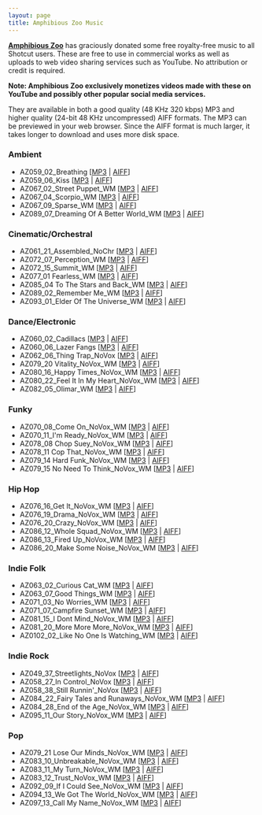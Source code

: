 ```yaml
---
layout: page
title: Amphibious Zoo Music
---
```


<div data-aaad='true' data-aa-adunit='/22815767462/shotcutorg_Desktop_LargeAd_1'></div>
<div data-aaad='true' data-aa-adunit='/22815767462/shotcutorg_Mobile_300_1'></div>
<div data-aaad='true' data-aa-adunit='/22815767462/shotcutcom_Desktop_LargeAd_1'></div>
<div data-aaad='true' data-aa-adunit='/22815767462/shotcutcom_Mobile_300_1'></div>
<div data-aaad='true' data-aa-adunit='/22815767462/shotcutapp_Desktop_LargeAd_1'></div>
<div data-aaad='true' data-aa-adunit='/22815767462/shotcutapp_Mobile_300_1'></div>

[**Amphibious Zoo**](https://www.amphibiouszoo.com) has graciously donated some
free royalty-free music to all Shotcut users. These are free to use in commercial
works as well as uploads to web video sharing services such as YouTube. No
attribution or credit is required.

**Note: Amphibious Zoo exclusively monetizes videos made with these on YouTube and possibly other popular social media services.**

They are available in both a good quality
(48 KHz 320 kbps) MP3 and higher quality (24-bit 48 KHz uncompressed) AIFF formats.
The MP3 can be previewed in your web browser.
Since the AIFF format is much larger, it takes longer to download and uses more disk space.

### Ambient

- AZ059_02_Breathing \[[MP3](/stockmedia/amphibious_zoo/ambient/AZ059_02_Breathing.mp3)
  | [AIFF](/stockmedia/amphibious_zoo/ambient/AZ059_02_Breathing.aif)\]
- AZ059_06_Kiss \[[MP3](/stockmedia/amphibious_zoo/ambient/AZ059_06_Kiss%20Of%20Death.mp3)
  | [AIFF](/stockmedia/amphibious_zoo/ambient/AZ059_06_Kiss%20Of%20Death.aif)\]
- AZ067_02_Street Puppet_WM \[[MP3](/stockmedia/amphibious_zoo/ambient/AZ067_02_Street%20Puppet_WM.mp3)
  | [AIFF](/stockmedia/amphibious_zoo/ambient/AZ067_02_Street%20Puppet_WM.aif)\]
- AZ067_04_Scorpio_WM \[[MP3](/stockmedia/amphibious_zoo/ambient/AZ067_04_Scorpio_WM.mp3)
  | [AIFF](/stockmedia/amphibious_zoo/ambient/AZ067_04_Scorpio_WM.aif)\]
- AZ067_09_Sparse_WM \[[MP3](/stockmedia/amphibious_zoo/ambient/AZ067_09_Sparse_WM.mp3)
  | [AIFF](/stockmedia/amphibious_zoo/ambient/AZ067_09_Sparse_WM.aif)\]
- AZ089_07_Dreaming Of A Better World_WM \[[MP3](/stockmedia/amphibious_zoo/ambient/AZ089_07_Dreaming%20Of%20A%20Better%20World_WM.mp3)
  | [AIFF](/stockmedia/amphibious_zoo/ambient/AZ089_07_Dreaming%20Of%20A%20Better%20World_WM.aif)\]

### Cinematic/Orchestral

- AZ061_21_Assembled_NoChr \[[MP3](/stockmedia/amphibious_zoo/cinematic/AZ061_21_Assembled_NoChr.mp3)
  | [AIFF](/stockmedia/amphibious_zoo/cinematic/AZ061_21_Assembled_NoChr.aif)\]
- AZ072_07_Perception_WM \[[MP3](/stockmedia/amphibious_zoo/cinematic/AZ072_07_Perception_WM.mp3)
  | [AIFF](/stockmedia/amphibious_zoo/cinematic/AZ072_07_Perception_WM.aif)\]
- AZ072_15_Summit_WM \[[MP3](/stockmedia/amphibious_zoo/cinematic/AZ072_15_Summit_WM.mp3)
  | [AIFF](/stockmedia/amphibious_zoo/cinematic/AZ072_15_Summit_WM.aif)\]
- AZ077_01 Fearless_WM \[[MP3](/stockmedia/amphibious_zoo/cinematic/AZ077_01%20Fearless_WM.mp3)
  | [AIFF](/stockmedia/amphibious_zoo/cinematic/AZ077_01%20Fearless_WM.aif)\]
- AZ085_04 To The Stars and Back_WM \[[MP3](/stockmedia/amphibious_zoo/cinematic/AZ085_04%20To%20The%20Stars%20and%20Back_WM.mp3)
  | [AIFF](/stockmedia/amphibious_zoo/cinematic/AZ085_04%20To%20The%20Stars%20and%20Back_WM.aif)\]
- AZ089_02_Remember Me_WM \[[MP3](/stockmedia/amphibious_zoo/cinematic/AZ089_02_Remember%20Me_WM.mp3)
  | [AIFF](/stockmedia/amphibious_zoo/cinematic/AZ089_02_Remember%20Me_WM.aif)\]
- AZ093_01_Elder Of The Universe_WM \[[MP3](/stockmedia/amphibious_zoo/cinematic/AZ093_01_Elder%20Of%20The%20Universe_WM.mp3)
  | [AIFF](/stockmedia/amphibious_zoo/cinematic/AZ093_01_Elder%20Of%20The%20Universe_WM.aif)\]

### Dance/Electronic

- AZ060_02_Cadillacs \[[MP3](/stockmedia/amphibious_zoo/dance/AZ060_02_Cadillacs.mp3)
  | [AIFF](/stockmedia/amphibious_zoo/dance/AZ060_02_Cadillacs.aif)\]
- AZ060_06_Lazer Fangs \[[MP3](/stockmedia/amphibious_zoo/dance/AZ060_06_Lazer%20Fangs.mp3)
  | [AIFF](/stockmedia/amphibious_zoo/dance/AZ060_06_Lazer%20Fangs.aif)\]
- AZ062_06_Thing Trap_NoVox \[[MP3](/stockmedia/amphibious_zoo/dance/AZ062_06_Thing%20Trap_NoVox.mp3)
  | [AIFF](/stockmedia/amphibious_zoo/dance/AZ062_06_Thing%20Trap_NoVox.aif)\]
- AZ079_20 Vitality_NoVox_WM \[[MP3](/stockmedia/amphibious_zoo/dance/AZ079_20%20Vitality_NoVox_WM.mp3)
  | [AIFF](/stockmedia/amphibious_zoo/dance/AZ079_20%20Vitality_NoVox_WM.aif)\]
- AZ080_16_Happy Times_NoVox_WM \[[MP3](/stockmedia/amphibious_zoo/dance/AZ080_16_Happy%20Times_NoVox_WM.mp3)
  | [AIFF](/stockmedia/amphibious_zoo/dance/AZ080_16_Happy%20Times_NoVox_WM.aif)\]
- AZ080_22_Feel It In My Heart_NoVox_WM \[[MP3](/stockmedia/amphibious_zoo/dance/AZ080_22_Feel%20It%20In%20My%20Heart_NoVox_WM.mp3)
  | [AIFF](/stockmedia/amphibious_zoo/dance/AZ080_22_Feel%20It%20In%20My%20Heart_NoVox_WM.aif)\]
- AZ082_05_Olimar_WM \[[MP3](/stockmedia/amphibious_zoo/dance/AZ082_05_Olimar_WM.mp3)
  | [AIFF](/stockmedia/amphibious_zoo/dance/AZ082_05_Olimar_WM.aif)\]

<div data-aaad='true' data-aa-adunit='/22815767462/shotcutorg_Desktop_LargeAd_2'></div>
<div data-aaad='true' data-aa-adunit='/22815767462/shotcutorg_Mobile_300_2'></div>
<div data-aaad='true' data-aa-adunit='/22815767462/shotcutcom_Desktop_LargeAd_2'></div>
<div data-aaad='true' data-aa-adunit='/22815767462/shotcutcom_Mobile_300_2'></div>
<div data-aaad='true' data-aa-adunit='/22815767462/shotcutapp_Desktop_LargeAd_2'></div>
<div data-aaad='true' data-aa-adunit='/22815767462/shotcutapp_Mobile_300_2'></div>

### Funky

- AZ070_08_Come On_NoVox_WM \[[MP3](/stockmedia/amphibious_zoo/funky/AZ070_08_Come%20On_NoVox_WM.mp3)
  | [AIFF](/stockmedia/amphibious_zoo/funky/AZ070_08_Come%20On_NoVox_WM.aif)\]
- AZ070_11_I'm Ready_NoVox_WM \[[MP3](/stockmedia/amphibious_zoo/funky/AZ070_11_I'm%20Ready_NoVox_WM.mp3)
  | [AIFF](/stockmedia/amphibious_zoo/funky/AZ070_11_I'm%20Ready_NoVox_WM.aif)\]
- AZ078_08 Chop Suey_NoVox_WM \[[MP3](/stockmedia/amphibious_zoo/funky/AZ078_08%20Chop%20Suey_NoVox_WM.mp3)
  | [AIFF](/stockmedia/amphibious_zoo/funky/AZ078_08%20Chop%20Suey_NoVox_WM.aif)\]
- AZ078_11 Cop That_NoVox_WM \[[MP3](/stockmedia/amphibious_zoo/funky/AZ078_11%20Cop%20That_NoVox_WM.mp3)
  | [AIFF](/stockmedia/amphibious_zoo/funky/AZ078_11%20Cop%20That_NoVox_WM.aif)\]
- AZ079_14 Hard Funk_NoVox_WM \[[MP3](/stockmedia/amphibious_zoo/funky/AZ079_14%20Hard%20Funk_NoVox_WM.mp3)
  | [AIFF](/stockmedia/amphibious_zoo/funky/AZ079_14%20Hard%20Funk_NoVox_WM.aif)\]
- AZ079_15 No Need To Think_NoVox_WM \[[MP3](/stockmedia/amphibious_zoo/funky/AZ079_15%20No%20Need%20To%20Think_NoVox_WM.mp3)
  | [AIFF](/stockmedia/amphibious_zoo/funky/AZ079_15%20No%20Need%20To%20Think_NoVox_WM.aif)\]

### Hip Hop

- AZ076_16_Get It_NoVox_WM \[[MP3](/stockmedia/amphibious_zoo/hiphop/AZ076_16_Get%20It_NoVox_WM.mp3)
  | [AIFF](/stockmedia/amphibious_zoo/hiphop/AZ076_16_Get%20It_NoVox_WM.aif)\]
- AZ076_19_Drama_NoVox_WM \[[MP3](/stockmedia/amphibious_zoo/hiphop/AZ076_19_Drama_NoVox_WM.mp3)
  | [AIFF](/stockmedia/amphibious_zoo/hiphop/AZ076_19_Drama_NoVox_WM.aif)\]
- AZ076_20_Crazy_NoVox_WM \[[MP3](/stockmedia/amphibious_zoo/hiphop/AZ076_20_Crazy_NoVox_WM.mp3)
  | [AIFF](/stockmedia/amphibious_zoo/hiphop/AZ076_20_Crazy_NoVox_WM.aif)\]
- AZ086_12_Whole Squad_NoVox_WM \[[MP3](/stockmedia/amphibious_zoo/hiphop/AZ086_12_Whole%20Squad_NoVox_WM.mp3)
  | [AIFF](/stockmedia/amphibious_zoo/hiphop/AZ086_12_Whole%20Squad_NoVox_WM.aif)\]
- AZ086_13_Fired Up_NoVox_WM \[[MP3](/stockmedia/amphibious_zoo/hiphop/AZ086_13_Fired%20Up_NoVox_WM.mp3)
  | [AIFF](/stockmedia/amphibious_zoo/hiphop/AZ086_13_Fired%20Up_NoVox_WM.aif)\]
- AZ086_20_Make Some Noise_NoVox_WM \[[MP3](/stockmedia/amphibious_zoo/hiphop/AZ086_20_Make%20Some%20Noise_NoVox_WM.mp3)
  | [AIFF](/stockmedia/amphibious_zoo/hiphop/AZ086_20_Make%20Some%20Noise_NoVox_WM.aif)\]

### Indie Folk

- AZ063_02_Curious Cat_WM \[[MP3](/stockmedia/amphibious_zoo/folk/AZ063_02_Curious%20Cat_WM.mp3)
  | [AIFF](/stockmedia/amphibious_zoo/folk/AZ063_02_Curious%20Cat_WM.aif)\]
- AZ063_07_Good Things_WM \[[MP3](/stockmedia/amphibious_zoo/folk/AZ063_07_Good%20Things_WM.mp3)
  | [AIFF](/stockmedia/amphibious_zoo/folk/AZ063_07_Good%20Things_WM.aif)\]
- AZ071_03_No Worries_WM \[[MP3](/stockmedia/amphibious_zoo/folk/AZ071_03_No%20Worries_WM.mp3)
  | [AIFF](/stockmedia/amphibious_zoo/folk/AZ071_03_No%20Worries_WM.aif)\]
- AZ071_07_Campfire Sunset_WM \[[MP3](/stockmedia/amphibious_zoo/folk/AZ071_07_Campfire%20Sunset_WM.mp3)
  | [AIFF](/stockmedia/amphibious_zoo/folk/AZ071_07_Campfire%20Sunset_WM.aif)\]
- AZ081_15_I Dont Mind_NoVox_WM \[[MP3](/stockmedia/amphibious_zoo/folk/AZ081_15_I%20Dont%20Mind_NoVox_WM.mp3)
  | [AIFF](/stockmedia/amphibious_zoo/folk/AZ081_15_I%20Dont%20Mind_NoVox_WM.aif)\]
- AZ081_20_More More More_NoVox_WM \[[MP3](/stockmedia/amphibious_zoo/folk/AZ081_20_More%20More%20More_NoVox_WM.mp3)
  | [AIFF](/stockmedia/amphibious_zoo/folk/AZ081_20_More%20More%20More_NoVox_WM.aif)\]
- AZ0102_02_Like No One Is Watching_WM \[[MP3](/stockmedia/amphibious_zoo/folk/AZ0102_02_Like%20No%20One%20Is%20Watching_WM.mp3)
  | [AIFF](/stockmedia/amphibious_zoo/folk/AZ0102_02_Like%20No%20One%20Is%20Watching_WM.aif)\]

<div data-aaad='true' data-aa-adunit='/22815767462/shotcutorg_Desktop_LargeAd_2'></div>
<div data-aaad='true' data-aa-adunit='/22815767462/shotcutorg_Mobile_300_2'></div>
<div data-aaad='true' data-aa-adunit='/22815767462/shotcutcom_Desktop_LargeAd_2'></div>
<div data-aaad='true' data-aa-adunit='/22815767462/shotcutcom_Mobile_300_2'></div>
<div data-aaad='true' data-aa-adunit='/22815767462/shotcutapp_Desktop_LargeAd_2'></div>
<div data-aaad='true' data-aa-adunit='/22815767462/shotcutapp_Mobile_300_2'></div>

### Indie Rock

- AZ049_37_Streetlights_NoVox \[[MP3](/stockmedia/amphibious_zoo/indie/AZ049_37_Streetlights_NoVox.mp3)
  | [AIFF](/stockmedia/amphibious_zoo/indie/AZ049_37_Streetlights_NoVox.aif)\]
- AZ058_27_In Control_NoVox \[[MP3](/stockmedia/amphibious_zoo/indie/AZ058_27_In%20Control_NoVox.mp3)
  | [AIFF](/stockmedia/amphibious_zoo/indie/AZ058_27_In%20Control_NoVox.aif)\]
- AZ058_38_Still Runnin'_NoVox \[[MP3](/stockmedia/amphibious_zoo/indie/AZ058_38_Still%20Runnin'_NoVox.mp3)
  | [AIFF](/stockmedia/amphibious_zoo/indie/AZ058_38_Still%20Runnin'_NoVox.aif)\]
- AZ084_22_Fairy Tales and Runaways_NoVox_WM \[[MP3](/stockmedia/amphibious_zoo/indie/AZ084_22_Fairy%20Tales%20and%20Runaways_NoVox_WM.mp3)
  | [AIFF](/stockmedia/amphibious_zoo/indie/AZ084_22_Fairy%20Tales%20and%20Runaways_NoVox_WM.aif)\]
- AZ084_28_End of the Age_NoVox_WM \[[MP3](/stockmedia/amphibious_zoo/indie/AZ084_28_End%20of%20the%20Age_NoVox_WM.mp3)
  | [AIFF](/stockmedia/amphibious_zoo/indie/AZ084_28_End%20of%20the%20Age_NoVox_WM.aif)\]
- AZ095_11_Our Story_NoVox_WM \[[MP3](/stockmedia/amphibious_zoo/indie/AZ095_11_Our%20Story_NoVox_WM.mp3)
  | [AIFF](/stockmedia/amphibious_zoo/indie/AZ095_11_Our%20Story_NoVox_WM.aif)\]

### Pop

- AZ079_21 Lose Our Minds_NoVox_WM \[[MP3](/stockmedia/amphibious_zoo/pop/AZ079_21%20Lose%20Our%20Minds_NoVox_WM.mp3)
  | [AIFF](/stockmedia/amphibious_zoo/pop/AZ079_21%20Lose%20Our%20Minds_NoVox_WM.aif)\]
- AZ083_10_Unbreakable_NoVox_WM \[[MP3](/stockmedia/amphibious_zoo/pop/AZ083_10_Unbreakable_NoVox_WM.mp3)
  | [AIFF](/stockmedia/amphibious_zoo/pop/AZ083_10_Unbreakable_NoVox_WM.aif)\]
- AZ083_11_My Turn_NoVox_WM \[[MP3](/stockmedia/amphibious_zoo/pop/AZ083_11_My%20Turn_NoVox_WM.mp3)
  | [AIFF](/stockmedia/amphibious_zoo/pop/AZ083_11_My%20Turn_NoVox_WM.aif)\]
- AZ083_12_Trust_NoVox_WM \[[MP3](/stockmedia/amphibious_zoo/pop/AZ083_12_Trust_NoVox_WM.mp3)
  | [AIFF](/stockmedia/amphibious_zoo/pop/AZ083_12_Trust_NoVox_WM.aif)\]
- AZ092_09_If I Could See_NoVox_WM \[[MP3](/stockmedia/amphibious_zoo/pop/AZ092_09_If%20I%20Could%20See_NoVox_WM.mp3)
  | [AIFF](/stockmedia/amphibious_zoo/pop/AZ092_09_If%20I%20Could%20See_NoVox_WM.aif)\]
- AZ094_13_We Got The World_NoVox_WM \[[MP3](/stockmedia/amphibious_zoo/pop/AZ094_13_We%20Got%20The%20World_NoVox_WM.mp3)
  | [AIFF](/stockmedia/amphibious_zoo/pop/AZ094_13_We%20Got%20The%20World_NoVox_WM.aif)\]
- AZ097_13_Call My Name_NoVox_WM \[[MP3](/stockmedia/amphibious_zoo/pop/AZ097_13_Call%20My%20Name_NoVox_WM.mp3)
  | [AIFF](/stockmedia/amphibious_zoo/pop/AZ097_13_Call%20My%20Name_NoVox_WM.aif)\]
